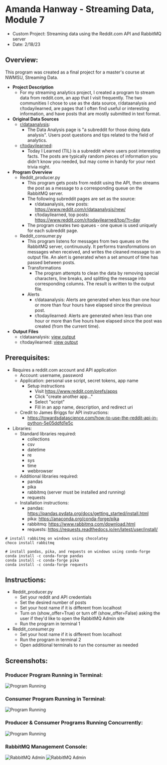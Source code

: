 # Amanda Hanway - Streaming Data, Module 7
- Custom Project: Streaming data using the Reddit.com API and RabbitMQ server
- Date: 2/18/23

## Overview:  
This program was created as a final project for a master's course at NWMSU, Streaming Data.
- **Project Description**  
    - For my streaming analytics project, I created a program to stream data from reddit.com, an app that I visit frequently. The two communities I chose to use as the data source, r/dataanalysis and r/todayilearned, are pages that I often find useful or interesting information, and have posts that are mostly submitted in text format.
- **Original Data Sources**  
    - [r/dataanalysis](https://www.reddit.com/r/dataanalysis/): 
        - The Data Analysis page is "a subreddit for those doing data analysis". Users post questions and tips related to the field of analytics.    
    - [r/todayilearned](https://www.reddit.com/r/todayilearned/):
        - Today I Learned (TIL) is a subreddit where users post interesting facts. The posts are typically random pieces of information you didn't know you needed, but may come in handy for your next trivia night. 
- **Program Overview**    
    - Reddit_producer.py
        - This program gets posts from reddit using the API, then streams the post as a message to a corresponding queue on the RabbitMQ server.  
        - The following subreddit pages are set as the source:
            - r/dataanalysis, new posts: https://www.reddit.com/r/dataanalysis/new/
            - r/todayilearned, top posts: https://www.reddit.com/r/todayilearned/top/?t=day
        - The program creates two queues - one queue is used uniquely for each subreddit page.
    - Reddit_consumer.py
        - This program listens for messages from two queues on the RabbitMQ server, continuously. It performs transformations on messages when received, and writes the cleaned message to an output file. An alert is generated when a set amount of time has passed between posts.   
        - Transformations
            - The program attempts to clean the data by removing special characters, line breaks, and splitting the message into corresponding columns. The result is written to the output file.
        - Alerts
            - r/dataanalysis: Alerts are generated when less than one hour or more than four hours have elapsed since the previous post.           
            - r/todayilearned: Alerts are generated when less than one hour or more than five hours have elapsed since the post was created (from the current time).   
- **Output Files**  
    - r/dataanalysis: [view output](/output_dataanalysis.txt)
    - r/todayilearned: [view output](/output_todayilearned.txt)

## Prerequisites:
- Requires a reddit.com account and API application
    - Account: username, password
    - Application: personal use script, secret tokens, app name
        -  Setup instructions
            - Visit https://www.reddit.com/prefs/apps 
            - Click "create another app..."
            - Select "script"
            - Fill in an app name, description, and redirect uri
    - Credit to James Briggs for API instructions:  
        - https://towardsdatascience.com/how-to-use-the-reddit-api-in-python-5e05ddfd1e5c
- Libraries:
    - Standard libraries required:  
        - collections 
        - csv
        - datetime 
        - re
        - sys
        - time
        - webbrowser
    - Additional libraries required: 
        - pandas  
        - pika   
        - rabbitmq (server must be installed and running)  
        - requests 
    - Installation instructions:  
        - pandas: https://pandas.pydata.org/docs/getting_started/install.html
        - pika: https://anaconda.org/conda-forge/pika  
        - rabbitmq: https://www.rabbitmq.com/download.html 
        - requests: https://requests.readthedocs.io/en/latest/user/install/       
```
# install rabbitmq on windows using chocolatey
choco install rabbitmq

# install pandas, pika, and requests on windows using conda-forge
conda install -c conda-forge pandas
conda install -c conda-forge pika
conda install -c conda-forge requests
```

## Instructions:
- Reddit_producer.py
    - Set your reddit and API credentials
    - Set the desired number of posts  
    - Set your host name if it is different from localhost
    - Turn on (show_offer=True) or turn off (show_offer=False) asking the user if they'd like to open the RabbitMQ Admin site 
    - Run the program in terminal 1
- Reddit_consumer.py
    - Set your host name if it is different from localhost   
    - Run the program in terminal 2
    - Open additional terminals to run the consumer as needed

## Screenshots:

### Producer Program Running in Terminal:
![Program Running](supporting_files/Producer_running.png)

### Consumer Program Running in Terminal:
![Program Running](supporting_files/Consumer_running.png)

### Producer & Consumer Programs Running Concurrently:
![Program Running](supporting_files/Consumer+producer_running.png)

### RabbitMQ Management Console:
![RabbitMQ Admin](supporting_files/RabbitMQ-1.png)
![RabbitMQ Admin](supporting_files/RabbitMQ-2.png)




